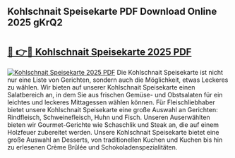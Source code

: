 ## Kohlschnait Speisekarte PDF Download Online 2025 gKrQ2

# <h2><a href="http://gcdw5pd.nevu.top/?p=Kohlschnait+Speisekarte">🔗 👉🔴 Kohlschnait Speisekarte 2025 PDF</a></h2>

[![Kohlschnait Speisekarte 2025 PDF](https://i.imgur.com/dBaPXMq.png)](http://gcdw5pd.nevu.top/?p=Kohlschnait+Speisekarte)
Die Kohlschnait Speisekarte ist nicht nur eine Liste von Gerichten, sondern auch die Möglichkeit, etwas Leckeres zu wählen. Wir bieten auf unserer Kohlschnait Speisekarte einen Salatbereich an, in dem Sie aus frischen Gemüse- und Obstsalaten für ein leichtes und leckeres Mittagessen wählen können. Für Fleischliebhaber bietet unsere Kohlschnait Speisekarte eine große Auswahl an Gerichten: Rindfleisch, Schweinefleisch, Huhn und Fisch. Unseren Auserwählten bieten wir Gourmet-Gerichte wie Schaschlik und Steak an, die auf einem Holzfeuer zubereitet werden. Unsere Kohlschnait Speisekarte bietet eine große Auswahl an Desserts, von traditionellen Kuchen und Kuchen bis hin zu erlesenen Crème Brûlée und Schokoladenspezialitäten.
